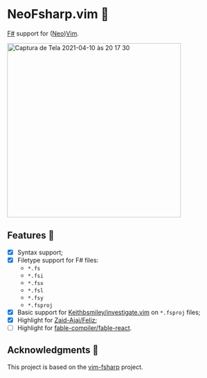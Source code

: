 # NeoFsharp.vim 🔷

[F#](https://fsharp.org) support for ([Neo](https://github.com/neovim/neovim))[Vim](https://github.com/vim/vim).

<img width="401" alt="Captura de Tela 2021-04-10 às 20 17 30" src="https://user-images.githubusercontent.com/430272/114287022-14a3ec80-9a3a-11eb-80fc-26ead5f9efb0.png">

## Features 🧩

- [x] Syntax support;
- [x] Filetype support for F# files:
  - `*.fs`
  - `*.fsi`
  - `*.fsx`
  - `*.fsl`
  - `*.fsy`
  - `*.fsproj`
- [x] Basic support for [Keithbsmiley/investigate.vim](https://github.com/Keithbsmiley/investigate.vim) on `*.fsproj` files;
- [x] Highlight for [Zaid-Ajaj/Feliz](https://github.com/Zaid-Ajaj/Feliz);
- [ ] Highlight for [fable-compiler/fable-react](https://github.com/fable-compiler/fable-react).

## Acknowledgments 🤗

This project is based on the [vim-fsharp](https://github.com/fsharp/vim-fsharp) project.

